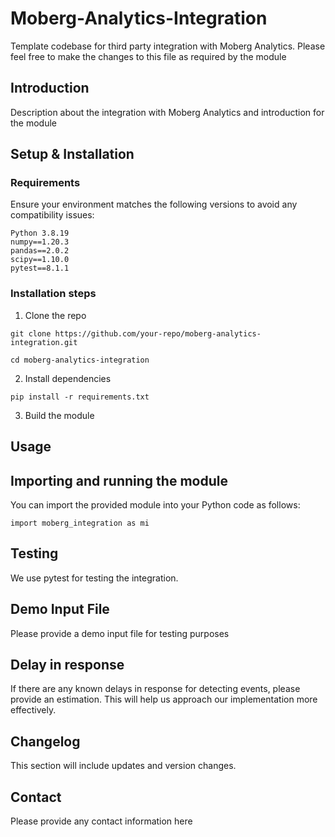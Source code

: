 # Moberg-Analytics-Integration
Template codebase for third party integration with Moberg Analytics. Please feel free to make the changes to this file as required by the module

## Introduction

Description about the integration with Moberg Analytics and introduction for the module

## Setup & Installation

### Requirements

Ensure your environment matches the following versions to avoid any compatibility issues:
```
Python 3.8.19
numpy==1.20.3
pandas==2.0.2
scipy==1.10.0
pytest==8.1.1
```

### Installation steps

1. Clone the repo

```
git clone https://github.com/your-repo/moberg-analytics-integration.git
```
```
cd moberg-analytics-integration
```

2. Install dependencies

```
pip install -r requirements.txt
```

3. Build the module


## Usage

## Importing and running the module
You can import the provided module into your Python code as follows:
```
import moberg_integration as mi
```

## Testing
We use pytest for testing the integration.

## Demo Input File
Please provide a demo input file for testing purposes

## Delay in response
If there are any known delays in response for detecting events, please provide an estimation. This will help us approach our implementation more effectively.

## Changelog
This section will include updates and version changes.


## Contact
Please provide any contact information here
